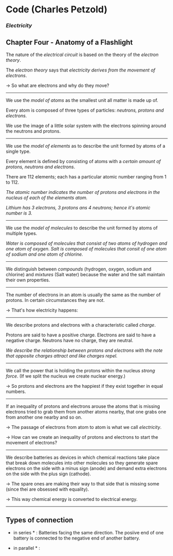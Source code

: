 # Code (Charles Petzold)

###  *Electricity*

## Chapter Four - Anatomy of a Flashlight

The nature of the *electrical circuit* is based on the theory of the *electron theory*.

The *electron theory* says that _electricity derives from the movement of electrons_.

-> So what are electrons and why do they move?

---

We use the _model of atoms_ as the smallest unit all matter is made up of.

Every atom is composed of three types of particles: *neutrons, protons and electrons.*

We use the image of a little solar system with the electrons spinning around the neutrons and protons.

---

We use the _model of elements_ as to describe the unit formed by atoms of a single type.

Every element is defined by consisting of atoms with a *certain amount of protons, neutrons and electrons*.

There are 112 elements; each has a particular atomic number ranging from 1 to 112.

_The atomic number indicates the number of protons and electrons in the nucleus of each of the elements atom._

*Lithium has 3 electrons, 3 protons ans 4 neutrons; hence it's atomic number is 3.* 

---

We use the _model of molecules_ to describe the unit formed by atoms of multiple types.

*Water is composed of molecules that consist of two atoms of hydrogen and one atom of oxygen.*
*Salt is composed of molecules that consit of one atom of sodium and one atom of chlorine.*

---

We distinguish between *compounds* (hydrogen, oxygen, sodium and chlorine) and *mixtures* (Salt water) because the water and the salt maintain their own properties.

---

The number of electrons in an atom is usually the same as the number of protons.
In certain circumstances they are not.

-> That's how electricity happens:

---

We describe protons and electrons with a characteristic called *charge*.

Protons are said to have a positive charge.
Electrons are said to have a negative charge.
Neutrons have no charge, they are neutral.

*We describe the relationship between protons and electrons with the note that opposite charges attract and like charges repel.*

---

We call the power that is holding the protons within the nucleus *strong force*.
(If we split the nucleus we create nuclear energy.)

-> So protons and electrons are the happiest if they exist together in equal numbers.

---

If an inequality of protons and electrons arouse the atoms that is missing electrons tried to grab them from another atoms nearby, that one grabs one from another one nearby and so on.

-> The passage of electrons from atom to atom is what we call _electricity_.

-> How can we create an inequality of protons and electrons to start the movement of electrons?

---

We describe batteries as devices in which chemical reactions take place that break down molecules into other molecules so 
they generate spare electrons on the side with a minus sign (anode) and demand extra electrons on the side with the plus sign (cathode).

-> The spare ones are making their way to that side that is missing some (since thei are obsessed with equality).

-> This way chemical energy is converted to electrical energy.

---

## Types of connection

* in series * : Batteries facing the same direction. The posiive end of one battery is connected to the negative end of another battery.

* in parallel * : 











